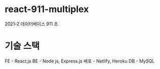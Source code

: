 # react-911-multiplex
 2021-2 데이터베이스 911 조

# 기술 스택  
FE - React.js
BE - Node js, Express.js
배포 - Netlify, Heroku
DB - MySQL
